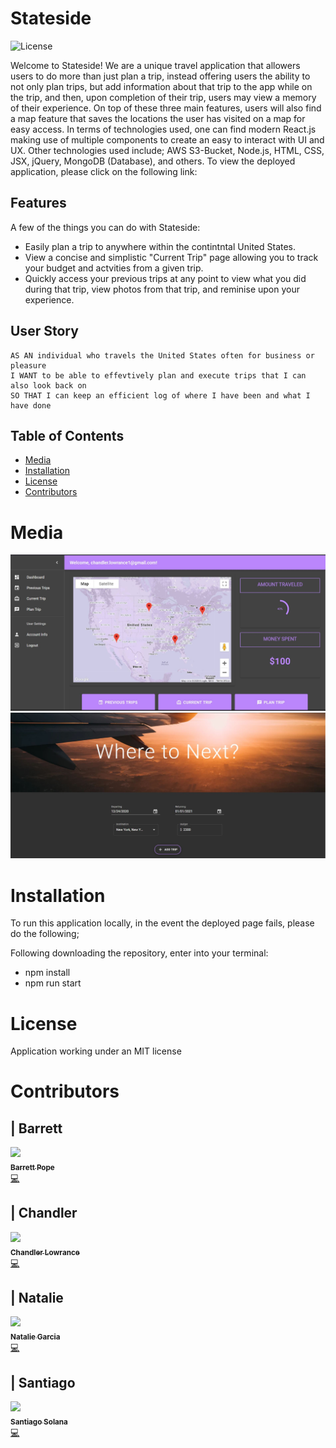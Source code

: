 # Stateside

![License](https://img.shields.io/badge/License-MIT-purple.svg)

Welcome to Stateside! We are a unique travel application that allowers users to do more than just plan a trip, instead offering users the ability to not only plan trips, but add information about that trip to the app while on the trip, and then, upon completion of their trip, users may view a memory of their experience. On top of these three main features, users will also find a map feature that saves the locations the user has visited on a map for easy access. In terms of technologies used, one can find modern React.js making use of multiple components to create an easy to interact with UI and UX. Other technologies used include; AWS S3-Bucket, Node.js, HTML, CSS, JSX, jQuery, MongoDB (Database), and others. To view the deployed application, please click on the following link: 

## Features

A few of the things you can do with Stateside:

* Easily plan a trip to anywhere within the contintntal United States.
* View a concise and simplistic "Current Trip" page allowing you to track your budget and actvities from a given trip.
* Quickly access your previous trips at any point to view what you did during that trip, view photos from that trip, and reminise upon your experience.

## User Story

```
AS AN individual who travels the United States often for business or pleasure
I WANT to be able to effevtively plan and execute trips that I can also look back on
SO THAT I can keep an efficient log of where I have been and what I have done
```

## Table of Contents

* [Media](#media)
* [Installation](#installation)
* [License](#license)
* [Contributors](#contributors)


# Media

![](client/public/stateside-capture1.JPG)
![](client/public/stateside-capture2.JPG)
# Installation

To run this application locally, in the event the deployed page fails, please do the following;

Following downloading the repository, enter into your terminal:
- npm install
- npm run start


# License

Application working under an MIT license


# Contributors

| Barrett
------------ 

[<img src="https://avatars1.githubusercontent.com/u/65679541?s=400&u=d2208093e9b56347e9a0892f124a6250c2abb030&v=4" width="100px;"/><br /><sub><b>Barrett Pope</b></sub>](https://github.com/Barrettpope)<br />[💻](https://github.com/Barrettpope?tab=repositories "Repositories")

| Chandler
------------ 

[<img src="https://avatars0.githubusercontent.com/u/65209786?s=400&u=cb17a056cc6e4ab1216a4b19a6d190d5a6727651&v=4" width="100px;"/><br /><sub><b>Chandler Lowrance</b></sub>](https://github.com/Chandler8)<br />[💻](https://github.com/Chandler8?tab=repositories "Repositories")

| Natalie
------------ 

[<img src="https://avatars1.githubusercontent.com/u/66096456?s=400&u=8ef03e754c1c081fe9ed2c8173c60f19472aa441&v=4" width="100px;"/><br /><sub><b>Natalie Garcia</b></sub>](https://github.com/nataliegarcia-8)<br />[💻](https://github.com/nataliegarcia-8?tab=repositories "Repositories")

| Santiago
------------ 

[<img src="https://avatars3.githubusercontent.com/u/23424739?s=400&u=79507a3a1a2a3de915aa1997a4575b435a425fc4&v=4" width="100px;"/><br /><sub><b>Santiago Solana</b></sub>](https://github.com/santu14)<br />[💻](https://github.com/santu14?tab=repositories "Repositories")

